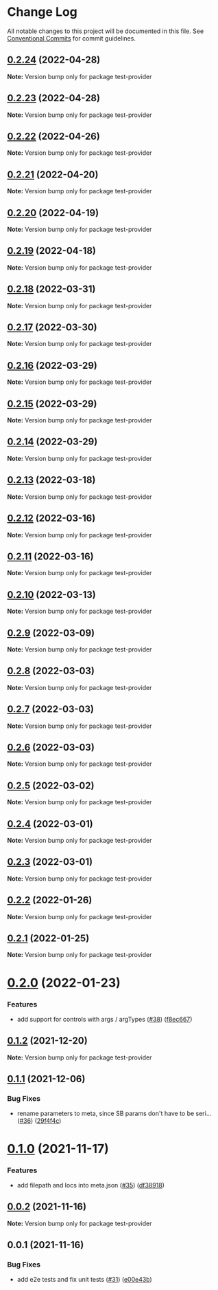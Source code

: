# Change Log

All notable changes to this project will be documented in this file.
See [Conventional Commits](https://conventionalcommits.org) for commit guidelines.

## [0.2.24](https://github.com/tajo/ladle/compare/test-provider@0.2.23...test-provider@0.2.24) (2022-04-28)

**Note:** Version bump only for package test-provider

## [0.2.23](https://github.com/tajo/ladle/compare/test-provider@0.2.22...test-provider@0.2.23) (2022-04-28)

**Note:** Version bump only for package test-provider

## [0.2.22](https://github.com/tajo/ladle/compare/test-provider@0.2.21...test-provider@0.2.22) (2022-04-26)

**Note:** Version bump only for package test-provider

## [0.2.21](https://github.com/tajo/ladle/compare/test-provider@0.2.20...test-provider@0.2.21) (2022-04-20)

**Note:** Version bump only for package test-provider

## [0.2.20](https://github.com/tajo/ladle/compare/test-provider@0.2.19...test-provider@0.2.20) (2022-04-19)

**Note:** Version bump only for package test-provider

## [0.2.19](https://github.com/tajo/ladle/compare/test-provider@0.2.18...test-provider@0.2.19) (2022-04-18)

**Note:** Version bump only for package test-provider

## [0.2.18](https://github.com/tajo/ladle/compare/test-provider@0.2.17...test-provider@0.2.18) (2022-03-31)

**Note:** Version bump only for package test-provider

## [0.2.17](https://github.com/tajo/ladle/compare/test-provider@0.2.16...test-provider@0.2.17) (2022-03-30)

**Note:** Version bump only for package test-provider

## [0.2.16](https://github.com/tajo/ladle/compare/test-provider@0.2.15...test-provider@0.2.16) (2022-03-29)

**Note:** Version bump only for package test-provider

## [0.2.15](https://github.com/tajo/ladle/compare/test-provider@0.2.14...test-provider@0.2.15) (2022-03-29)

**Note:** Version bump only for package test-provider

## [0.2.14](https://github.com/tajo/ladle/compare/test-provider@0.2.13...test-provider@0.2.14) (2022-03-29)

**Note:** Version bump only for package test-provider

## [0.2.13](https://github.com/tajo/ladle/compare/test-provider@0.2.12...test-provider@0.2.13) (2022-03-18)

**Note:** Version bump only for package test-provider

## [0.2.12](https://github.com/tajo/ladle/compare/test-provider@0.2.11...test-provider@0.2.12) (2022-03-16)

**Note:** Version bump only for package test-provider

## [0.2.11](https://github.com/tajo/ladle/compare/test-provider@0.2.10...test-provider@0.2.11) (2022-03-16)

**Note:** Version bump only for package test-provider

## [0.2.10](https://github.com/tajo/ladle/compare/test-provider@0.2.9...test-provider@0.2.10) (2022-03-13)

**Note:** Version bump only for package test-provider

## [0.2.9](https://github.com/tajo/ladle/compare/test-provider@0.2.8...test-provider@0.2.9) (2022-03-09)

**Note:** Version bump only for package test-provider

## [0.2.8](https://github.com/tajo/ladle/compare/test-provider@0.2.7...test-provider@0.2.8) (2022-03-03)

**Note:** Version bump only for package test-provider

## [0.2.7](https://github.com/tajo/ladle/compare/test-provider@0.2.6...test-provider@0.2.7) (2022-03-03)

**Note:** Version bump only for package test-provider

## [0.2.6](https://github.com/tajo/ladle/compare/test-provider@0.2.5...test-provider@0.2.6) (2022-03-03)

**Note:** Version bump only for package test-provider

## [0.2.5](https://github.com/tajo/ladle/compare/test-provider@0.2.4...test-provider@0.2.5) (2022-03-02)

**Note:** Version bump only for package test-provider

## [0.2.4](https://github.com/tajo/ladle/compare/test-provider@0.2.3...test-provider@0.2.4) (2022-03-01)

**Note:** Version bump only for package test-provider

## [0.2.3](https://github.com/tajo/ladle/compare/test-provider@0.2.2...test-provider@0.2.3) (2022-03-01)

**Note:** Version bump only for package test-provider

## [0.2.2](https://github.com/tajo/ladle/compare/test-provider@0.2.1...test-provider@0.2.2) (2022-01-26)

**Note:** Version bump only for package test-provider

## [0.2.1](https://github.com/tajo/ladle/compare/test-provider@0.2.0...test-provider@0.2.1) (2022-01-25)

**Note:** Version bump only for package test-provider

# [0.2.0](https://github.com/tajo/ladle/compare/test-provider@0.1.2...test-provider@0.2.0) (2022-01-23)

### Features

- add support for controls with args / argTypes ([#38](https://github.com/tajo/ladle/issues/38)) ([f8ec667](https://github.com/tajo/ladle/commit/f8ec6679fe7fcd508ca445dbca449549920caba8))

## [0.1.2](https://github.com/tajo/ladle/compare/test-provider@0.1.1...test-provider@0.1.2) (2021-12-20)

**Note:** Version bump only for package test-provider

## [0.1.1](https://github.com/tajo/ladle/compare/test-provider@0.1.0...test-provider@0.1.1) (2021-12-06)

### Bug Fixes

- rename parameters to meta, since SB params don't have to be seri… ([#36](https://github.com/tajo/ladle/issues/36)) ([29f4f4c](https://github.com/tajo/ladle/commit/29f4f4c596dddc3cce059d4292b51938eaa978d7))

# [0.1.0](https://github.com/tajo/ladle/compare/test-provider@0.0.2...test-provider@0.1.0) (2021-11-17)

### Features

- add filepath and locs into meta.json ([#35](https://github.com/tajo/ladle/issues/35)) ([df38918](https://github.com/tajo/ladle/commit/df3891850ed5db10c03baac97b423e54baa87821))

## [0.0.2](https://github.com/tajo/ladle/compare/test-provider@0.0.1...test-provider@0.0.2) (2021-11-16)

**Note:** Version bump only for package test-provider

## 0.0.1 (2021-11-16)

### Bug Fixes

- add e2e tests and fix unit tests ([#31](https://github.com/tajo/ladle/issues/31)) ([e00e43b](https://github.com/tajo/ladle/commit/e00e43be76b1385b0a72fe44bd71029925c873e1))
